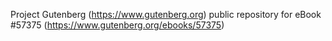 Project Gutenberg (https://www.gutenberg.org) public repository for
eBook #57375 (https://www.gutenberg.org/ebooks/57375)
